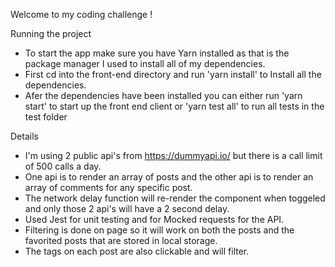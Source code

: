 Welcome to my coding challenge ! 


Running the project
- To start the app make sure you have Yarn installed as that is the package manager I used to install all of my dependencies.
- First cd into the front-end directory and run 'yarn install' to Install all the dependencies.
- Afer the dependencies have been installed you can either run 'yarn start' to start up the front end client or 'yarn test all' to run all tests in the test folder

Details
- I'm using 2 public api's from https://dummyapi.io/ but there is a call limit of 500 calls a day.
- One api is to render an array of posts and the other api is to render an array of comments for any specific post.
- The network delay function will re-render the component when toggeled and only those 2 api's will have a 2 second delay.
- Used Jest for unit testing and for Mocked requests for the API.
- Filtering is done on page so it will work on both the posts and the favorited posts that are stored in local storage.
- The tags on each post are also clickable and will filter.

